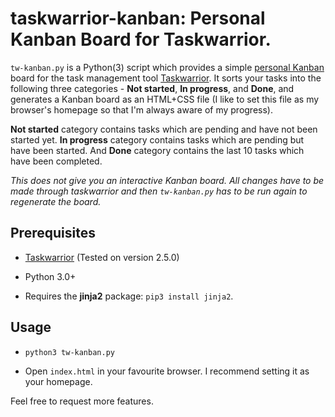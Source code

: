 # taskwarrior-kanban: Personal Kanban Board for Taskwarrior.

`tw-kanban.py` is a Python(3) script which provides a simple [personal
Kanban](http://lifehacker.com/productivity-101-how-to-use-personal-kanban-to-visuali-1687948640)
board for the task management tool [Taskwarrior](taskwarrior.org). It sorts your tasks into the
following three categories - **Not started**, **In progress**, and **Done**, and generates a Kanban
board as an HTML+CSS file (I like to set this file as my browser's homepage so that I'm always aware
of my progress).

**Not started** category contains tasks which are pending and have not been started yet. **In
progress** category contains tasks which are pending but have been started. And **Done** category
contains the last 10 tasks which have been completed.

*This does not give you an interactive Kanban board. All changes have to be made through taskwarrior
and then `tw-kanban.py` has to be run again to regenerate the board.*

## Prerequisites

- [Taskwarrior](http://taskwarrior.org/download/) (Tested on version 2.5.0)

- Python 3.0+

- Requires the **jinja2** package: `pip3 install jinja2`.

## Usage

- `python3 tw-kanban.py`

- Open `index.html` in your favourite browser. I recommend setting it as your homepage.

Feel free to request more features.
